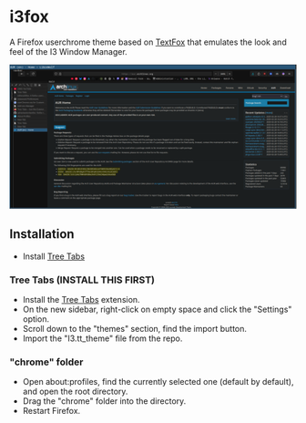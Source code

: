 # i3fox
A Firefox userchrome theme based on [TextFox](https://github.com/adriankarlen/textfox) that emulates the look and feel of the I3 Window Manager.

![i forgor](screenshots/1.png)
## Installation

- Install [Tree Tabs](https://addons.mozilla.org/en-US/firefox/addon/tree-tabs/?utm_source=addons.mozilla.org&utm_medium=referral&utm_content=search)


### Tree Tabs (INSTALL THIS FIRST)
- Install the [Tree Tabs](https://addons.mozilla.org/en-US/firefox/addon/tree-tabs/?utm_source=addons.mozilla.org&utm_medium=referral&utm_content=search) extension.
- On the new sidebar, right-click on empty space and click the "Settings" option.
- Scroll down to the "themes" section, find the import button.
- Import the "I3.tt_theme" file from the repo. 
### "chrome" folder
- Open about:profiles, find the currently selected one (default by default), and open the root directory.
- Drag the "chrome" folder into the directory. 
- Restart Firefox.

